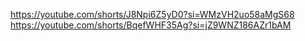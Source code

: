 https://youtube.com/shorts/J8Npi6Z5yD0?si=WMzVH2uo58aMgS68
https://youtube.com/shorts/BqefWHF35Ag?si=jZ9WNZ186AZr1bAM